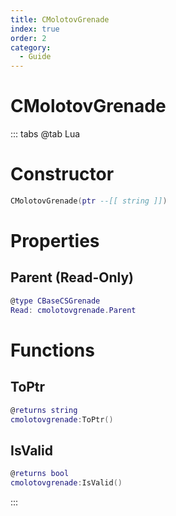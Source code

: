 ```yaml
---
title: CMolotovGrenade
index: true
order: 2
category:
  - Guide
---
```


# CMolotovGrenade

::: tabs
@tab Lua
# Constructor
```lua
CMolotovGrenade(ptr --[[ string ]])
```
# Properties
## Parent (Read-Only)
```lua
@type CBaseCSGrenade
Read: cmolotovgrenade.Parent
```
# Functions
## ToPtr
```lua
@returns string
cmolotovgrenade:ToPtr()
```
## IsValid
```lua
@returns bool
cmolotovgrenade:IsValid()
```

:::